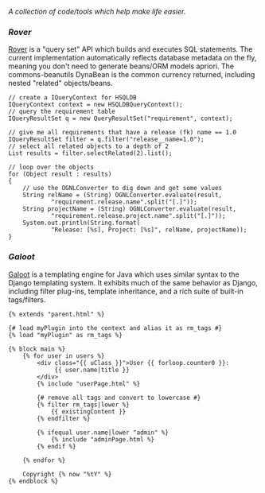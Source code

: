 _A collection of code/tools which help make life easier._

### _Rover_ ###
[Rover](Rover.md) is a "query set" API which builds and executes SQL statements. The current implementation automatically reflects database metadata on the fly, meaning you don't need to generate beans/ORM models apriori. The commons-beanutils DynaBean is the common currency returned, including nested "related" objects/beans.

```
// create a IQueryContext for HSQLDB
IQueryContext context = new HSQLDBQueryContext();
// query the requirement table
IQueryResultSet q = new QueryResultSet("requirement", context);

// give me all requirements that have a release (fk) name == 1.0
IQueryResultSet filter = q.filter("release__name=1.0");
// select all related objects to a depth of 2
List results = filter.selectRelated(2).list();

// loop over the objects
for (Object result : results)
{
    // use the OGNLConverter to dig down and get some values
    String relName = (String) OGNLConverter.evaluate(result,
            "requirement.release.name".split("[.]"));
    String projectName = (String) OGNLConverter.evaluate(result,
            "requirement.release.project.name".split("[.]"));
    System.out.println(String.format(
            "Release: [%s], Project: [%s]", relName, projectName));
}
```

### _Galoot_ ###
[Galoot](Galoot.md) is a templating engine for Java which uses similar syntax to the Django templating system. It exhibits much of the same behavior as Django, including filter plug-ins, template inheritance, and a rich suite of built-in tags/filters.

```
{% extends "parent.html" %}

{# load myPlugin into the context and alias it as rm_tags #}
{% load "myPlugin" as rm_tags %}

{% block main %}
    {% for user in users %}
        <div class="{{ uClass }}">User {{ forloop.counter0 }}:
             {{ user.name|title }}
        </div>
        {% include "userPage.html" %}

        {# remove all tags and convert to lowercase #}
        {% filter rm_tags|lower %}
            {{ existingContent }}
        {% endfilter %}

        {% ifequal user.name|lower "admin" %}
            {% include "adminPage.html %}
        {% endif %}

    {% endfor %}

    Copyright {% now "%tY" %}
{% endblock %}
```